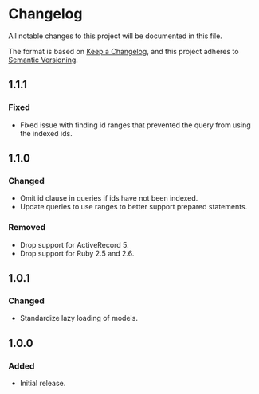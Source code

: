 # Changelog
All notable changes to this project will be documented in this file.

The format is based on [Keep a Changelog](https://keepachangelog.com/en/1.0.0/),
and this project adheres to [Semantic Versioning](https://semver.org/spec/v2.0.0.html).

## 1.1.1

### Fixed

- Fixed issue with finding id ranges that prevented the query from using the indexed ids.
## 1.1.0

### Changed

- Omit id clause in queries if ids have not been indexed.
- Update queries to use ranges to better support prepared statements.

### Removed

- Drop support for ActiveRecord 5.
- Drop support for Ruby 2.5 and 2.6.

## 1.0.1

### Changed

- Standardize lazy loading of models.

## 1.0.0

### Added

- Initial release.